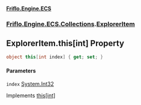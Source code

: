 #### [Friflo.Engine.ECS](index.md#'index')
### [Friflo.Engine.ECS.Collections](Friflo.Engine.ECS.Collections.md#'Friflo.Engine.ECS.Collections').[ExplorerItem](ExplorerItem.md#'Friflo.Engine.ECS.Collections.ExplorerItem')

## ExplorerItem.this[int] Property

```csharp
object this[int index] { get; set; }
```
#### Parameters

<a name='Friflo.Engine.ECS.Collections.ExplorerItem.this[int].index'></a>

`index` [System.Int32](https://docs.microsoft.com/en-us/dotnet/api/System.Int32#'System.Int32')

Implements [this[int]](https://docs.microsoft.com/en-us/dotnet/api/System.Collections.IList.Item#System_Collections_IList_Item_System_Int32_#'System.Collections.IList.Item(System.Int32)')